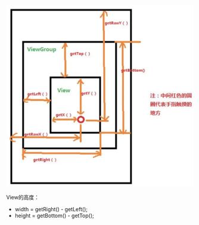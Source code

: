 



![image-20200615154520099](自定义view/image-20200615154520099.png)



View的高度：

- width = getRight() - getLeft();
- height = getBottom() - getTop();














































